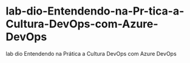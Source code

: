 # lab-dio-Entendendo-na-Pr-tica-a-Cultura-DevOps-com-Azure-DevOps
lab dio Entendendo na Prática a Cultura DevOps com Azure DevOps

